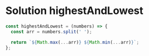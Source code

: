 # Solution highestAndLowest

```js
const highestAndLowest = (numbers) => {
  const arr = numbers.split(' ');

  return `${Math.max(...arr)} ${Math.min(...arr)}`;
};
```
